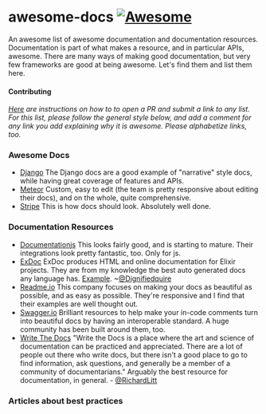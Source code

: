 # awesome-docs [![Awesome](https://cdn.rawgit.com/sindresorhus/awesome/d7305f38d29fed78fa85652e3a63e154dd8e8829/media/badge.svg)](https://github.com/sindresorhus/awesome)

An awesome list of awesome documentation and documentation resources. Documentation is part of what makes a resource, and in particular APIs, awesome. There are many ways of making good documentation, but very few frameworks are good at being awesome. Let's find them and list them here. 

#### Contributing

_[Here](https://github.com/sindresorhus/awesome/blob/master/contributing.md) are instructions on how to to open a PR and submit a link to any list. For this list, please follow the general style below, and add a comment for any link you add explaining why it is awesome. Please alphabetize links, too._

### Awesome Docs

 * [Django](https://docs.djangoproject.com) The Django docs are a good example of "narrative" style docs, while having great coverage of features and APIs.
 * [Meteor](http://docs.meteor.com/#/basic/) Custom, easy to edit (the team is pretty responsive about editing their docs), and on the whole, quite comprehensive.
 * [Stripe](https://stripe.com/docs/api) This is how docs should look. Absolutely well done.

### Documentation Resources

 * [Documentationjs](https://github.com/documentationjs/documentation) This looks fairly good, and is starting to mature. Their integrations look pretty fantastic, too. Only for js.
 * [ExDoc](https://github.com/elixir-lang/ex_doc) ExDoc produces HTML and online documentation for Elixir projects. They are from my knowledge the best auto generated docs any language has. [Example](http://elixir-lang.org/docs/master/elixir/Kernel.html). ~[@Dignifiedquire](https://github.com/Dignifiedquire)
 * [Readme.io](https://readme.io/) This company focuses on making your docs as beautiful as possible, and as easy as possible. They're responsive and I find that their examples are well thought out.
 * [Swagger.io](http://swagger.io/) Brilliant resources to help make your in-code comments turn into beautiful docs by having an interoperable standard. A huge community has been built around them, too.
 * [Write The Docs](http://docs.writethedocs.org/#) "Write the Docs is a place where the art and science of documentation can be practiced and appreciated. There are a lot of people out there who write docs, but there isn’t a good place to go to find information, ask questions, and generally be a member of a community of documentarians." Arguably the best resource for documentation, in general. - [@RichardLitt](https://github.com/RichardLitt)

### Articles about best practices
